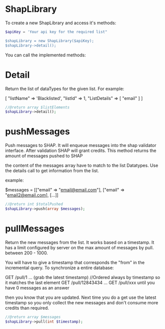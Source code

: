 # ShapLibrary

To create a new ShapLibrary and access it's methods:

```php
$apiKey = 'Your api key for the required list"

$shapLibrary = new ShapLibrary($apiKey);
$shapLibrary->detail();
```

You can call the implemented methods:

# Detail
Return the list of dataTypes for the given list. For example:

[
    "listName" => 'Blacklisted',
    "listId" => 1,
    "ListDetails" => [
      "email"
    ]
]

```php
//@return array $listElements
$shapLibrary->detail();
```

# pushMessages
Push messages to SHAP. It will enqueue messages into the shap validator interface. After
validation SHAP will grant credits. This method returns the amount of messages pushed to SHAP

the content of the messages array have to match to the list Datatypes. Use the details call to get information
from the list. 

example:

$messages = [["email" => "email@email.com"], ["email" => "email2@email.com], [...]]

```php
//@return int $totalPushed
$shapLibrary->push(array $messages);
```

# pullMessages
Return the new messages from the list. It works based on a timestamp. It has a limit
configured by server on the max amount of messages by pull. between 200 - 1000.

You will have to give a timestamp that corresponds the "from" in the incremental query.
To synchronize a entire database:

GET /pull/1 ... (grab the latest timestamp) //Ordered always by timestamp so it matches the last element
GET /pull/12843434 ...
GET /pull/xxx until you have 0 messages as an answer

then you know that you are updated. Next time you do a get use the latest timestamp so you only collect the new messages and don't consume more credits than required. 

```php
//@return array $messages
$shapLibrary->pull(int $timestamp);
```
